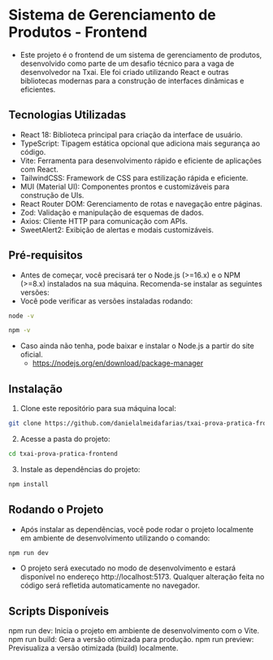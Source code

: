 # Sistema de Gerenciamento de Produtos - Frontend
- Este projeto é o frontend de um sistema de gerenciamento de produtos, desenvolvido como parte de um desafio técnico para a vaga de desenvolvedor na Txai. Ele foi criado utilizando React e outras bibliotecas modernas para a construção de interfaces dinâmicas e eficientes.

## Tecnologias Utilizadas
- React 18: Biblioteca principal para criação da interface de usuário.
- TypeScript: Tipagem estática opcional que adiciona mais segurança ao código.
- Vite: Ferramenta para desenvolvimento rápido e eficiente de aplicações com React.
- TailwindCSS: Framework de CSS para estilização rápida e eficiente.
- MUI (Material UI): Componentes prontos e customizáveis para construção de UIs.
- React Router DOM: Gerenciamento de rotas e navegação entre páginas.
- Zod: Validação e manipulação de esquemas de dados.
- Axios: Cliente HTTP para comunicação com APIs.
- SweetAlert2: Exibição de alertas e modais customizáveis.

## Pré-requisitos
- Antes de começar, você precisará ter o Node.js (>=16.x) e o NPM (>=8.x) instalados na sua máquina. Recomenda-se instalar as seguintes versões:
- Você pode verificar as versões instaladas rodando:

```bash
node -v
```
```bash
npm -v
```
- Caso ainda não tenha, pode baixar e instalar o Node.js a partir do site oficial.
  - https://nodejs.org/en/download/package-manager

## Instalação
1. Clone este repositório para sua máquina local:
```bash
git clone https://github.com/danielalmeidafarias/txai-prova-pratica-frontend
```

2. Acesse a pasta do projeto:
```bash
cd txai-prova-pratica-frontend
```

3. Instale as dependências do projeto:
```bash
npm install
```

## Rodando o Projeto
- Após instalar as dependências, você pode rodar o projeto localmente em ambiente de desenvolvimento utilizando o comando:

```bash
npm run dev
```
* O projeto será executado no modo de desenvolvimento e estará disponível no endereço http://localhost:5173. Qualquer alteração feita no código será refletida automaticamente no navegador.

## Scripts Disponíveis
npm run dev: Inicia o projeto em ambiente de desenvolvimento com o Vite.
npm run build: Gera a versão otimizada para produção.
npm run preview: Previsualiza a versão otimizada (build) localmente.
